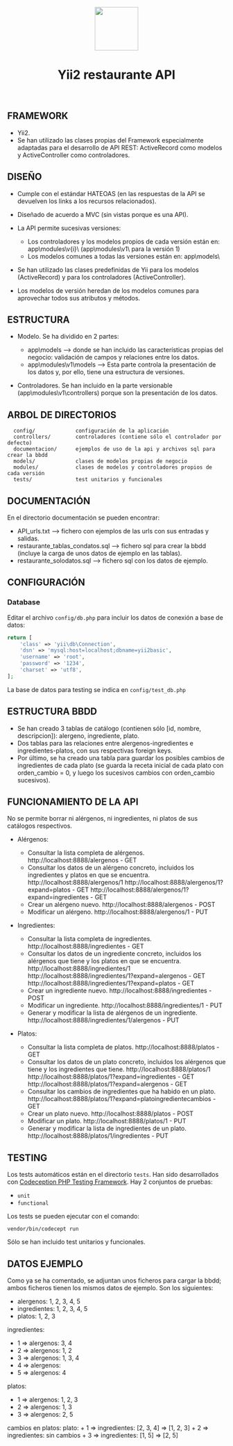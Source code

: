 <p align="center">
    <a href="https://github.com/yiisoft" target="_blank">
        <img src="https://avatars0.githubusercontent.com/u/993323" height="100px">
    </a>
    <h1 align="center">Yii2 restaurante API</h1>
    <br>
</p>



FRAMEWORK
---------
- Yii2.
- Se han utilizado las clases propias del Framework especialmente adaptadas para el desarrollo de API REST: ActiveRecord como modelos y ActiveController como controladores.



DISEÑO
------
- Cumple con el estándar HATEOAS (en las respuestas de la API se devuelven los links a los recursos relacionados).
- Diseñado de acuerdo a MVC (sin vistas porque es una API).
- La API permite sucesivas versiones:
  + Los controladores y los modelos propios de cada versión están en: app\modules\v{i}\ (app\modules\v1\ para la versión 1)
  + Los modelos comunes a todas las versiones están en: app\models\

- Se han utilizado las clases predefinidas de Yii para los modelos (ActiveRecord) y para los controladores (ActiveController).
- Los modelos de versión heredan de los modelos comunes para aprovechar todos sus atributos y métodos.



ESTRUCTURA
----------
- Modelo. Se ha dividido en 2 partes:
  + app\models --> donde se han incluido las características propias del negocio: validación de campos y relaciones entre los datos.
  + app\modules\v1\models --> Esta parte controla la presentación de los datos y, por ello, tiene una estructura de versiones.

- Controladores. Se han incluido en la parte versionable (app\modules\v1\controllers) porque son la presentación de los datos.



ARBOL DE DIRECTORIOS
--------------------

      config/             configuración de la aplicación
      controllers/        controladores (contiene sólo el controlador por defecto)
      documentacion/      ejemplos de uso de la api y archivos sql para crear la bbdd
      models/             clases de modelos propias de negocio
      modules/            clases de modelos y controladores propios de cada versión
      tests/              test unitarios y funcionales



DOCUMENTACIÓN
-------------
En el directorio documentación se pueden encontrar:
- API_urls.txt --> fichero con ejemplos de las urls con sus entradas y salidas.
- restaurante_tablas_condatos.sql --> fichero sql para crear la bbdd (incluye la carga de unos datos de ejemplo en las tablas).
- restaurante_solodatos.sql --> fichero sql con los datos de ejemplo.



CONFIGURACIÓN
-------------

### Database

Editar el archivo `config/db.php` para incluir los datos de conexión a base de datos:

```php
return [
    'class' => 'yii\db\Connection',
    'dsn' => 'mysql:host=localhost;dbname=yii2basic',
    'username' => 'root',
    'password' => '1234',
    'charset' => 'utf8',
];
```

La base de datos para testing se indica en `config/test_db.php`



ESTRUCTURA BBDD
---------------

- Se han creado 3 tablas de catálogo (contienen sólo [id, nombre, descripcion]):
    alergeno, ingrediente, plato.
- Dos tablas para las relaciones entre alergenos-ingredientes e ingredientes-platos, con sus respectivas foreign keys.
- Por último, se ha creado una tabla para guardar los posibles cambios de ingredientes de cada plato (se guarda la receta inicial de cada plato con orden_cambio = 0, y luego los sucesivos cambios con orden_cambio sucesivos).



FUNCIONAMIENTO DE LA API
------------------------
No se permite borrar ni alérgenos, ni ingredientes, ni platos de sus catálogos respectivos.

- Alérgenos:
  + Consultar la lista completa de alérgenos.
      http://localhost:8888/alergenos - GET
  + Consultar los datos de un alérgeno concreto, incluidos los ingredientes y platos en que se encuentra.
      http://localhost:8888/alergenos/1
      http://localhost:8888/alergenos/1?expand=platos - GET
      http://localhost:8888/alergenos/1?expand=ingredientes - GET
  + Crear un alérgeno nuevo.
      http://localhost:8888/alergenos - POST
  + Modificar un alérgeno.
      http://localhost:8888/alergenos/1 - PUT

- Ingredientes:
  + Consultar la lista completa de ingredientes.
      http://localhost:8888/ingredientes - GET
  + Consultar los datos de un ingrediente concreto, incluidos los alérgenos que tiene y los platos en que se encuentra.
      http://localhost:8888/ingredientes/1
      http://localhost:8888/ingredientes/1?expand=alergenos - GET
      http://localhost:8888/ingredientes/1?expand=platos - GET
  + Crear un ingrediente nuevo.
      http://localhost:8888/ingredientes - POST
  + Modificar un ingrediente.
      http://localhost:8888/ingredientes/1 - PUT
  + Generar y modificar la lista de alérgenos de un ingrediente.
      http://localhost:8888/ingredientes/1/alergenos - PUT

- Platos:
  + Consultar la lista completa de platos.
      http://localhost:8888/platos - GET
  + Consultar los datos de un plato concreto, incluidos los alérgenos que tiene y los ingredientes que tiene.
      http://localhost:8888/platos/1
      http://localhost:8888/platos/1?expand=ingredientes - GET
      http://localhost:8888/platos/1?expand=alergenos - GET
  + Consultar los cambios de ingredientes que ha habido en un plato.
      http://localhost:8888/platos/1?expand=platoingredientecambios - GET
  + Crear un plato nuevo.
      http://localhost:8888/platos - POST
  + Modificar un plato.
      http://localhost:8888/platos/1 - PUT
  + Generar y modificar la lista de ingredientes de un plato.
      http://localhost:8888/platos/1/ingredientes - PUT




TESTING
-------

Los tests automáticos están en el directorio `tests`. Han sido desarrollados con [Codeception PHP Testing Framework](http://codeception.com/).
Hay 2 conjuntos de pruebas:

- `unit`
- `functional`

Los tests se pueden ejecutar con el comando:

```
vendor/bin/codecept run
```

Sólo se han incluido test unitarios y funcionales.



DATOS EJEMPLO
-------------
Como ya se ha comentado, se adjuntan unos ficheros para cargar la bbdd; ambos ficheros tienen los mismos datos de ejemplo. Son los siguientes:

 - alergenos: 1, 2, 3, 4, 5
 - ingredientes: 1, 2, 3, 4, 5
 - platos: 1, 2, 3

 ingredientes:
  + 1 => alergenos: 3, 4
  + 2 => alergenos: 1, 2
  + 3 => alergenos: 1, 3, 4
  + 4 => alergenos:  
  + 5 => alergenos: 4

 platos:
  + 1 => alergenos: 1, 2, 3
  + 2 => alergenos: 1, 3
  + 3 => alergenos: 2, 5

 cambios en platos:
      plato:
        + 1 => ingredientes: [2, 3, 4] => [1, 2, 3]
        + 2 => ingredientes: sin cambios
        + 3 => ingredientes: [1, 5] => [2, 5]

